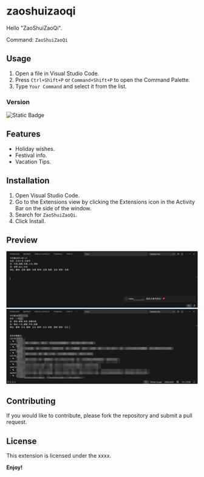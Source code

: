 # zaoshuizaoqi

Hello "ZaoShuiZaoQi". 

Command: `ZaoShuiZaoQi`

## Usage

1. Open a file in Visual Studio Code.
2. Press `Ctrl+Shift+P` or `Command+Shift+P` to open the Command Palette.
3. Type `Your Command` and select it from the list.

### Version

![Static Badge](https://img.shields.io/badge/zaoshuizaoqi-1.0.2-blue?labelColor=orange)

## Features

- Holiday wishes.
- Festival info.
- Vacation Tips.

## Installation

1. Open Visual Studio Code.
2. Go to the Extensions view by clicking the Extensions icon in the Activity Bar on the side of the window.
3. Search for `ZaoShuiZaoQi`.
4. Click Install.

## Preview
<img src="./src/Images/festivalinfo.jpg" />
<img src="./src/Images/tips.jpg" />

## Contributing

If you would like to contribute, please fork the repository and submit a pull request.

## License
This extension is licensed under the xxxx.

**Enjoy!**